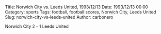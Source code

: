 Title: Norwich City vs. Leeds United, 1993/12/13
Date: 1993/12/13 00:00
Category: sports
Tags: football, football scores, Norwich City, Leeds United
Slug: norwich-city-vs-leeds-united
Author: carbonero


Norwich City 2 - 1 Leeds United
